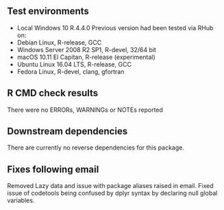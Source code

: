 ## Test environments
* Local Windows 10 R.4.4.0
Previous version had been tested via RHub on: 
* Debian Linux, R-release, GCC 
* Windows Server 2008 R2 SP1, R-devel, 32/64 bit
* macOS 10.11 El Capitan, R-release (experimental)
* Ubuntu Linux 16.04 LTS, R-release, GCC
* Fedora Linux, R-devel, clang, gfortran

## R CMD check results
There were no ERRORs, WARNINGs or NOTEs reported

## Downstream dependencies

There are currently no reverse dependencies for this package.

## Fixes following email 

Removed Lazy data and issue with package aliases raised in email. 
Fixed issue of codetools being confused by dplyr syntax by declaring null global variables.
